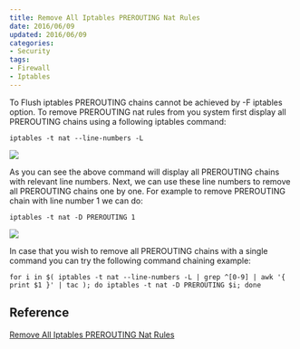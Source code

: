 ```yaml
---
title: Remove All Iptables PREROUTING Nat Rules
date: 2016/06/09
updated: 2016/06/09
categories:
- Security
tags:
- Firewall
- Iptables
---
```

To Flush iptables PREROUTING chains cannot be achieved by -F iptables option. To remove PREROUTING nat rules from you system first display all PREROUTING chains using a following iptables command:

```
iptables -t nat --line-numbers -L
```

![](https://ws1.sinaimg.cn/large/006tKfTcgy1fjgr3n1znnj316o0nhwm7.jpg)

As you can see the above command will display all PREROUTING chains with relevant line numbers. Next, we can use these line numbers to remove all PREROUTING chains one by one. For example to remove PREROUTING chain with line number 1 we can do:

```
iptables -t nat -D PREROUTING 1
```
![](https://ws1.sinaimg.cn/large/006tKfTcgy1fjgr43on6oj30vc0d944q.jpg)

In case that you wish to remove all PREROUTING chains with a single command you can try the following command chaining example:

```
for i in $( iptables -t nat --line-numbers -L | grep ^[0-9] | awk '{ print $1 }' | tac ); do iptables -t nat -D PREROUTING $i; done
```

## Reference
[Remove All Iptables PREROUTING Nat Rules](http://lubos.rendek.org/remove-all-iptables-prerouting-nat-rules/)